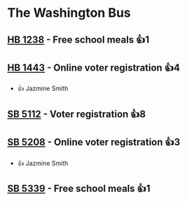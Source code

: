 # The Washington Bus

## [HB 1238](/bill/2023-24/hb/1238/) - Free school meals 👍1  

## [HB 1443](/bill/2023-24/hb/1443/) - Online voter registration 👍4  
* 👍 Jazmine Smith

## [SB 5112](/bill/2023-24/sb/5112/) - Voter registration 👍8  

## [SB 5208](/bill/2023-24/sb/5208/) - Online voter registration 👍3  
* 👍 Jazmine Smith

## [SB 5339](/bill/2023-24/sb/5339/) - Free school meals 👍1  